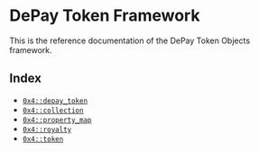 
<a id="@DePay_Token_Framework_0"></a>

# DePay Token Framework


This is the reference documentation of the DePay Token Objects framework.


<a id="@Index_1"></a>

## Index


-  [`0x4::depay_token`](depay_token.md#0x4_depay_token)
-  [`0x4::collection`](collection.md#0x4_collection)
-  [`0x4::property_map`](property_map.md#0x4_property_map)
-  [`0x4::royalty`](royalty.md#0x4_royalty)
-  [`0x4::token`](token.md#0x4_token)


[move-book]: https://depay.dev/move/book/SUMMARY
